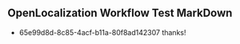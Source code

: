 ## OpenLocalization Workflow Test MarkDown
* 65e99d8d-8c85-4acf-b11a-80f8ad142307 thanks!

<!--HONumber=Jul16_HO4-->


